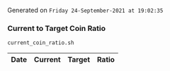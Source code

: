 Generated on `Friday 24-September-2021 at 19:02:35`

### Current to Target Coin Ratio
`current_coin_ratio.sh`

Date|Current|Target|Ratio
---|---|---|---
